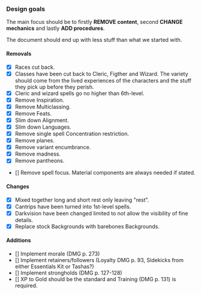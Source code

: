 ### Design goals

The main focus should be to firstly **REMOVE content**, second **CHANGE mechanics** and lastly **ADD procedures**.

The document should end up with less stuff than what we started with.

#### Removals

- [X] Races cut back.
- [X] Classes have been cut back to Cleric, Figther and Wizard. The variety should come from the lived experiences of the characters and the stuff they pick up before they perish.
- [X] Cleric and wizard spells go no higher than 6th-level.
- [X] Remove Inspiration.
- [X] Remove Multiclassing.
- [X] Remove Feats.
- [X] Slim down Alignment.
- [X] Slim down Languages.
- [X] Remove single spell Concentration restriction.
- [X] Remove planes.
- [X] Remove variant encumbrance.
- [X] Remove madness.
- [X] Remove pantheons.
- [] Remove spell focus. Material components are always needed if stated.

#### Changes

- [X] Mixed together long and short rest only leaving "rest".
- [X] Cantrips have been turned into 1st-level spells.
- [X] Darkvision have been changed limited to not allow the visibility of fine details.
- [X] Replace stock Backgrounds with barebones Backgrounds.

#### Additions

- [] Implement morale (DMG p. 273)
- [] Implement retainers/followers (Loyalty DMG p. 93, Sidekicks from either Essentials Kit or Tashas?)
- [] Implement strongholds (DMG p. 127-128)
- [] XP to Gold should be the standard and Training (DMG p. 131) is required.
